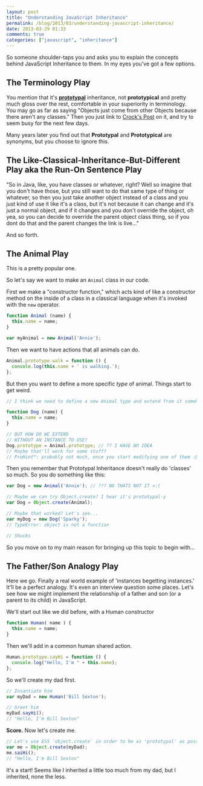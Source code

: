 ```yaml
---
layout: post
title: "Understanding JavaScript Inheritance"
permalink: /blog/2013/03/understanding-javascript-inheritance/
date: 2013-03-29 01:33
comments: true
categories: ["javascript", "inheritance"]
---
```


So someone shoulder-taps you and asks you to explain the concepts behind JavaScript Inheritance to them. In my eyes you've 
got a few options.

## The Terminology Play

You mention that it's [**prototypal**](https://www.google.com/search?q=define%3A+prototypal) inheritance, not **prototypical**
and pretty much gloss over the rest, comfortable in your superiority in terminology. You may go as far as saying "Objects just
come from other Objects because there aren't any classes." Then you just link to
[Crock's Post](http://javascript.crockford.com/prototypal.html) on it, and try to seem busy for the next few days.

Many years later you find out that **Prototypal** and **Prototypical** are synonyms, but you choose to ignore this.

## The Like-Classical-Inheritance-But-Different Play aka the Run-On Sentence Play

"So in Java, like, you have classes or whatever, right? Well so imagine that you don't have those, but you still want to do
that same type of thing or whatever, so then you just take another object instead of a class and you just kind of use it
like it's a class, but it's not because it can change and it's just a normal object, and if it changes and you don't override
the object, oh yea, so you can decide to override the parent object class thing, so if you dont do that and the parent changes
the link is live..." 

And so forth.

## The Animal Play

This is a pretty popular one.

So let's say we want to make an `Animal` class in our code.

First we make a "constructor function," which acts kind of like a constructor method on the inside of a class in a classical
language when it's invoked with the `new` operator.

```javascript
function Animal (name) {
  this.name = name;
}

var myAnimal = new Animal('Annie');
```

Then we want to have actions that all animals can do.

```javascript
Animal.prototype.walk = function () {
  console.log(this.name + ' is walking.');
};
```

But then you want to define a more specific *type* of animal. Things start to get weird.

```javascript
// I think we need to define a new Animal type and extend from it somehow

function Dog (name) {
  this.name = name;
}

// BUT HOW DO WE EXTEND
// WITHOUT AN INSTANCE TO USE?
Dog.prototype = Animal.prototype; // ?? I HAVE NO IDEA
// Maybe that'll work for some stuff?
// ProHint™: probably not much, once you start modifying one of them :D
```

Then you remember that Prototypal Inheritance doesn't really do 'classes' so much. So you do something like this:

```javascript
var Dog = new Animal('Annie'); // ??? NO THATS NOT IT >:(

// Maybe we can try Object.create? I hear it's prototypal-y
var Dog = Object.create(Animal);

// Maybe that worked? Let's see...
var myDog = new Dog('Sparky');
// TypeError: object is not a function

// Shucks
```

So you move on to my main reason for bringing up this topic to begin with...

## The Father/Son Analogy Play

Here we go. Finally a real world example of 'instances begetting instances.' It'll be a perfect analogy.
It's even an interview question some places. Let's see how we might implement the relationship of a father
and son (or a parent to its child) in JavaScript.

We'll start out like we did before, with a Human constructor

```javascript
function Human( name ) {
  this.name = name;
}
```

Then we'll add in a common human shared action.

```javascript
Human.prototype.sayHi = function () {
  console.log("Hello, I'm " + this.name);
};
```

So we'll create my dad first.

```javascript
// Insantiate him
var myDad = new Human('Bill Sexton');

// Greet him
myDad.sayHi();
// "Hello, I'm Bill Sexton"
```

**Score.** Now let's create me.

```javascript
// Let's use ES5 `object.create` in order to be as 'prototypal' as possible.
var me = Object.create(myDad);
me.saiHi();
// "Hello, I'm Bill Sexton"
```

It's a start! Seems like I inherited a little too much from my dad, but I inherited, none the less.








